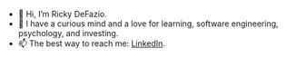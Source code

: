 - 👋  Hi, I’m Ricky DeFazio.
- 🌱  I have a curious mind and a love for learning, software engineering, psychology, and investing. 
- 📫  The best way to reach me: [LinkedIn](http://linkedin.com/in/rickydefazio).
